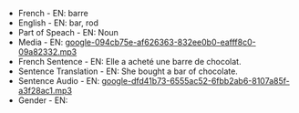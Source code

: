 - French - EN: barre
- English - EN: bar, rod
- Part of Speach - EN: Noun
- Media - EN:  [google-094cb75e-af626363-832ee0b0-eafff8c0-09a82332.mp3](./24.mp3)
- French Sentence - EN: Elle a acheté une barre de chocolat.
- Sentence Translation - EN: She bought a bar of chocolate.
- Sentence Audio - EN:  [google-dfd41b73-6555ac52-6fbb2ab6-8107a85f-a3f28ac1.mp3](./35.mp3)
- Gender - EN: 